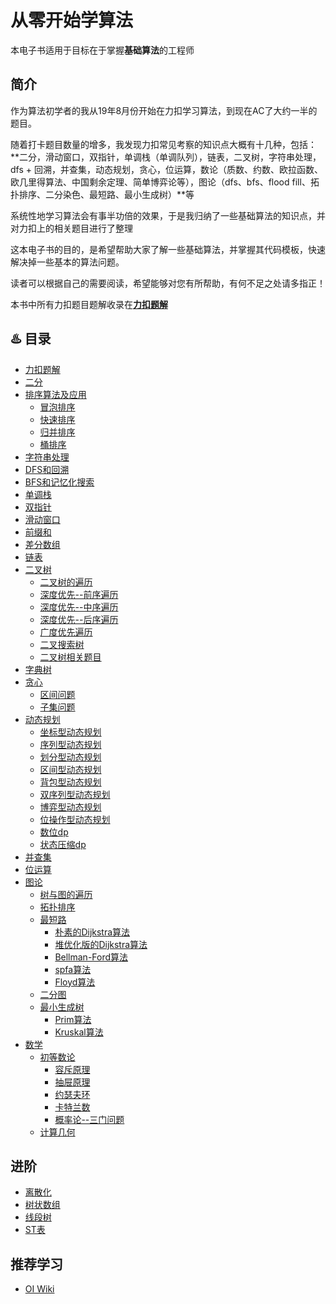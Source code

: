 # 从零开始学算法

本电子书适用于目标在于掌握**基础算法**的工程师

## 简介

作为算法初学者的我从19年8月份开始在力扣学习算法，到现在AC了大约一半的题目。

随着打卡题目数量的增多，我发现力扣常见考察的知识点大概有十几种，包括：**二分，滑动窗口，双指针，单调栈（单调队列），链表，二叉树，字符串处理，dfs + 回溯，并查集，动态规划，贪心，位运算，数论（质数、约数、欧拉函数、欧几里得算法、中国剩余定理、简单博弈论等），图论（dfs、bfs、flood fill、拓扑排序、二分染色、最短路、最小生成树）**等

系统性地学习算法会有事半功倍的效果，于是我归纳了一些基础算法的知识点，并对力扣上的相关题目进行了整理

这本电子书的目的，是希望帮助大家了解一些基础算法，并掌握其代码模板，快速解决掉一些基本的算法问题。

读者可以根据自己的需要阅读，希望能够对您有所帮助，有何不足之处请多指正！

本书中所有力扣题目题解收录在[**力扣题解**](https://github.com/muyids/leetcode/tree/master/questions.md)

## ♨️ 目录

* [力扣题解](https://github.com/muyids/leetcode/blob/master/questions.md)
* [二分](./chapter/二分.md)
* [排序算法及应用](./chapter/sort/排序.md)
  * [冒泡排序](./chapter/sort/冒泡.md)
  * [快速排序](./chapter/sort/快排.md)
  * [归并排序](./chapter/sort/归并.md)
  * [桶排序](./chapter/sort/桶排序.md)
* [字符串处理](./chapter/字符串处理.md)
* [DFS和回溯](./chapter/DFS和回溯.md)
* [BFS和记忆化搜索](./chapter/BFS和记忆化搜索.md)
* [单调栈](./chapter/单调栈.md)
* [双指针](./chapter/双指针.md)
* [滑动窗口](./chapter/滑动窗口.md)
* [前缀和](./chapter/前缀和.md)
* [差分数组](./chapter/差分数组.md)
* [链表](./chapter/链表.md)
* [二叉树](./chapter/binary-tree/二叉树.md)
  * [二叉树的遍历](./chapter/binary-tree/二叉树的遍历.md)
  * [深度优先--前序遍历](./chapter/binary-tree/深度优先--前序遍历.md)
  * [深度优先--中序遍历](./chapter/binary-tree/深度优先--中序遍历.md)
  * [深度优先--后序遍历](./chapter/binary-tree/深度优先--后序遍历.md)
  * [广度优先遍历](./chapter/binary-tree/广度优先遍历.md)
  * [二叉搜索树](./chapter/binary-tree/二叉搜索树.md)
  * [二叉树相关题目](./chapter/binary-tree/练习题目.md)
* [字典树](./chapter/字典树.md)
* [贪心](./chapter/greedy/贪心.md)
  * [区间问题](./chapter/greedy/区间问题.md)
  * [子集问题](./chapter/greedy/子集问题.md)
* [动态规划](./chapter/dp/动态规划.md)
  * [坐标型动态规划](./chapter/dp/坐标型动态规划.md)
  * [序列型动态规划](./chapter/dp/序列型动态规划.md)
  * [划分型动态规划](./chapter/dp/划分型动态规划.md)
  * [区间型动态规划](./chapter/dp/区间型动态规划.md)
  * [背包型动态规划](./chapter/dp/背包型动态规划.md)
  * [双序列型动态规划](./chapter/dp/双序列型动态规划.md)
  * [博弈型动态规划](./chapter/dp/博弈型动态规划.md)
  * [位操作型动态规划](./chapter/dp/位操作型动态规划.md)
  * [数位dp](./chapter/dp/数位dp.md)
  * [状态压缩dp](./chapter/dp/状态压缩dp.md)
* [并查集](./chapter/并查集.md)
* [位运算](./chapter/位运算.md)
* [图论](./chapter/graph/图论.md)
  * [树与图的遍历](./chapter/graph/树与图的遍历.md)
  * [拓扑排序](./chapter/graph/拓扑排序.md)
  * [最短路](./chapter/graph/最短路.md)
    * [朴素的Dijkstra算法](./chapter/graph/朴素的Dijkstra算法.md)
    * [堆优化版的Dijkstra算法](./chapter/graph/堆优化版的Dijkstra算法.md)
    * [Bellman-Ford算法](./chapter/graph/Bellman-Ford算法.md)
    * [spfa算法](./chapter/graph/spfa算法.md)
    * [Floyd算法](./chapter/graph/Floyd算法.md)
  * [二分图](./chapter/graph/二分图.md)
  * [最小生成树](./chapter/graph/最小生成树.md)
    * [Prim算法](./chapter/graph/Prim算法.md)
    * [Kruskal算法](./chapter/graph/Kruskal算法.md)
* [数学](./chapter/math/数学.md)
  * [初等数论](./chapter/math/初等数论.md)
    * [容斥原理](./chapter/math/容斥原理.md)
    * [抽屉原理](./chapter/math/抽屉原理.md)
    * [约瑟夫环](./chapter/math/约瑟夫环.md)
    * [卡特兰数](./chapter/math/卡特兰数.md)
    * [概率论--三门问题](./chapter/math/三门问题.md)
  * [计算几何](./chapter/math/计算几何.md)
  
## 进阶

* [离散化](./chapter/离散化.md)
* [树状数组](./chapter/树状数组.md)
* [线段树](./chapter/线段树.md)
* [ST表](./chapter/ST表.md)

## 推荐学习

* [OI Wiki](https://oi-wiki.org/)

